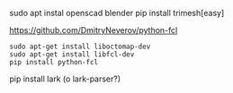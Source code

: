 sudo apt instal openscad blender
pip install trimesh[easy]

https://github.com/DmitryNeverov/python-fcl

    sudo apt-get install liboctomap-dev
    sudo apt-get install libfcl-dev
    pip install python-fcl

pip install lark (o lark-parser?)
